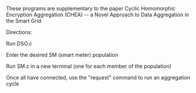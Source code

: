 These programs are supplementary to the paper Cyclic Homomorphic Encryption Aggregation (CHEA) -- a Novel Approach to Data Aggregation in the Smart Grid

Directions:

Run DSO.c

Enter the desired SM (smart meter) population

Run SM.c in a new terminal (one for each member of the population)

Once all have connected, use the "request" command to run an aggregation cycle
